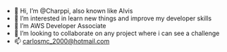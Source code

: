- 👋 Hi, I’m @Charppi, also known like Alvis
- 👀 I’m interested in learn new things and improve my developer skills
- 🌱 I’m AWS Developer Associate
- 💞️ I’m looking to collaborate on any project where i can see a challenge
- 📫 carlosmc_2000@hotmail.com

<!---
Charppi/Charppi is a ✨ special ✨ repository because its `README.md` (this file) appears on your GitHub profile.
You can click the Preview link to take a look at your changes.
--->
